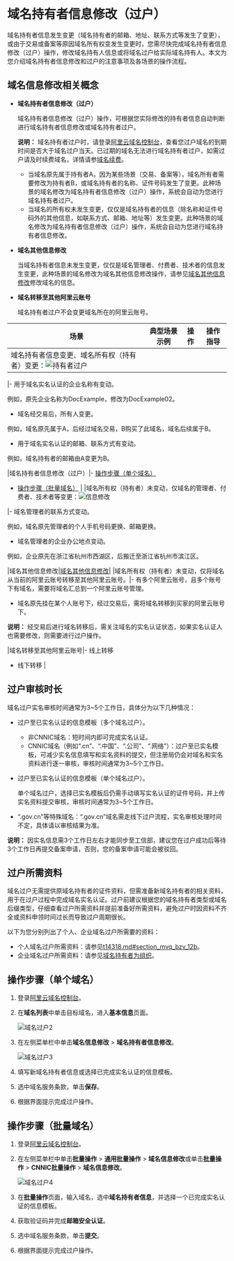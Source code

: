 # 域名持有者信息修改（过户）

域名持有者信息发生变更（域名持有者的邮箱、地址、联系方式等发生了变更），或由于交易或备案等原因域名所有权变发生变更时，您需尽快完成域名持有者信息修改（过户）操作，修改域名持有人信息或将域名过户给实际域名持有人。本文为您介绍域名持有者信息修改和过户的注意事项及各场景的操作流程。

## 域名信息修改相关概念

-   **域名持有者信息修改（过户）**

    域名持有者信息修改（过户）操作，可根据您实际修改的持有者信息自动判断进行域名持有者信息修改或域名持有者过户。

    **说明：** 域名持有者过户时，请登录[阿里云域名控制台](https://dc.console.aliyun.com/next/index?spm=5176.12818093.0.1.488716d0w2MX8e#/domain/list/all-domain)，查看您过户域名的到期时间是否大于域名过户当天。已过期的域名无法进行域名持有者过户，如需过户请及时续费域名，详情请参[域名续费](/intl.zh-CN/域名管理/域名续费/域名续费.md)。

    -   当域名原先属于持有者A，因为某些场景（交易、备案等），域名所有者需要修改为持有者B，或域名持有者的名称、证件号码发生了变更。此种场景的域名修改为域名持有者信息修改（过户）操作，系统会自动为您进行域名持有者过户。
    -   当域名的所有权未发生变更，仅仅是域名持有者的信息（除名称和证件号码外的其他信息，如联系方式、邮箱、地址等）发生变更。此种场景的域名修改为域名持有者信息修改（过户）操作，系统会自动为您进行域名持有者信息修改。
-   **域名其他信息修改**

    当域名持有者信息未发生变更，仅仅是域名管理者、付费者、技术者的信息发生变更，此种场景的域名修改为域名其他信息修改操作，请参见[域名其他信息修改](/intl.zh-CN/域名管理/域名修改/域名信息修改.md)修改域名的信息。

-   **域名转移至其他阿里云账号**

    域名持有者过户不会变更域名所在的阿里云账号。


|场景|典型场景示例|操作|操作指导|
|--|------|--|----|
|域名持有者信息变更、域名所有权（持有者）变更：![持有者过户](https://static-aliyun-doc.oss-accelerate.aliyuncs.com/assets/img/zh-CN/4224207261/p297974.png)

|-   用于域名实名认证的企业名称有变动。

例如，原先企业名称为DocExample，修改为DocExample02。

-   域名经交易后，所有人变更。

例如，域名原先属于A，后经过域名交易，B购买了此域名，域名后续属于B。

-   用于域名实名认证的邮箱、联系方式有变动。

例如，域名持有者的邮箱由A变更为B。


|域名持有者信息修改（过户）|-   [操作步骤（单个域名）](#section_jlk_1ky_zmh)
-   [操作步骤（批量域名）](#section_x81_fyy_7yd) |
|域名所有权（持有者）未变动，仅域名的管理者、付费者、技术者等变更：![信息修改](https://static-aliyun-doc.oss-accelerate.aliyuncs.com/assets/img/zh-CN/4224207261/p297975.png)

|-   域名管理者的联系方式变动。

例如，域名原先管理者的个人手机号码更换、邮箱更换。

-   域名管理者的企业办公地点变动。

例如，企业原先在浙江省杭州市西湖区，后搬迁至浙江省杭州市滨江区。


|域名其他信息修改|[域名其他信息修改](/intl.zh-CN/域名管理/域名修改/域名信息修改.md)|
|域名所有权（持有者）未变动，仅将域名从当前的阿里云账号转移至其他阿里云账号。|-   有多个阿里云账号，且多个账号下有域名，需要将域名汇总到一个阿里云账号管理。
-   域名原先挂在某个人账号下，经过交易后，需将域名转移到买家的阿里云账号下。

**说明：** 经交易后进行域名转移后，需关注域名的实名认证状态，如果实名认证人也需要修改，则需要进行过户操作。


|域名转移至其他阿里云账号|-   线上转移
-   线下转移 |

## 过户审核时长

域名过户实名审核时间通常为3~5个工作日，具体分为以下几种情况：

-   过户至已实名认证的信息模板（多个域名过户）。
    -   非CNNIC域名：短时间内即可完成实名认证。
    -   CNNIC域名（例如“.cn”、“.中国”、“.公司”、“.网络”）：过户至已实名模板，可减少实名信息填写和实名资料的提交，但注册局仍会对域名和实名资料进行逐一审核，审核时间通常为3~5个工作日。
-   过户至已实名认证的信息模板（单个域名过户）。

    单个域名过户，选择已实名模板后仍需手动填写实名认证的证件号码，并上传实名资料提交审核，审核时间通常为3~5个工作日。

-   “.gov.cn”等特殊域名：“.gov.cn”域名需走线下过户流程，实名审核处理时间不定，具体请以审核结果为准。

**说明：** 因实名信息需3个工作日左右才能同步至工信部，建议您在过户成功后等待3个工作日再提交备案申请，否则，您的备案申请可能会被驳回。

## 过户所需资料

域名过户无需提供原域名持有者的证件资料，但需准备新域名持有者的相关资料，用于在过户过程中完成域名实名认证。过户前建议根据您的域名持有者类型或域名后缀类型，仔细查看过户所需资料并提前准备好所需资料，避免过户时因资料不齐全或资料申领时间过长而导致过户周期很长。

以下为您分别列出了个人、企业域名过户所需要的资料：

-   个人域名过户所需资料：请参见[t14318.md\#section\_mvq\_bzv\_12b](/intl.zh-CN/域名实名认证/域名实名认证所需资料.md)。
-   企业域名过户所需资料：请参见[域名持有者为组织](/intl.zh-CN/域名实名认证/域名实名认证所需资料.md)。

## 操作步骤（单个域名）

1.  登录[阿里云域名控制台](https://dc.console.aliyun.com/?spm=a2c1d.8251217.1002.19.7e29eef5kAnBeP#/domain/list)。

2.  在**域名列表**中单击目标域名，进入**基本信息**页面。

    ![域名过户2](https://static-aliyun-doc.oss-accelerate.aliyuncs.com/assets/img/zh-CN/3696449951/p76529.png)

3.  在左侧菜单栏中单击**域名信息修改** \> **域名持有者信息修改**。

    ![域名过户3](https://static-aliyun-doc.oss-accelerate.aliyuncs.com/assets/img/zh-CN/3696449951/p76534.png)

4.  填写新域名持有者信息或选择已完成实名认证的信息模板。

5.  选中域名服务条款，单击**保存**。

6.  根据界面提示完成过户操作。


## 操作步骤（批量域名）

1.  登录[阿里云域名控制台](https://dc.console.aliyun.com/?spm=a2c1d.8251217.1002.19.7e29eef5kAnBeP#/domain/list)。

2.  在左侧菜单栏中单击**批量操作** \> **通用批量操作** \> **域名信息修改**或单击**批量操作** \> **CNNIC批量操作** \> **域名信息修改**。

    ![域名过户4](https://static-aliyun-doc.oss-accelerate.aliyuncs.com/assets/img/zh-CN/3696449951/p76545.png)

3.  在**批量操作**页面，输入域名，选中**域名持有者信息**，并选择一个已完成实名认证的信息模板。

4.  获取验证码并完成**邮箱安全认证**。

5.  选中域名服务条款，单击**提交**。

6.  根据界面提示完成过户操作。


